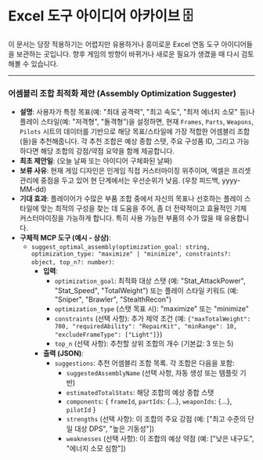 # Excel 도구 아이디어 아카이브 🗄️

이 문서는 당장 적용하기는 어렵지만 유용하거나 흥미로운 Excel 연동 도구 아이디어들을 보관하는 곳입니다.
향후 게임의 방향이 바뀌거나 새로운 필요가 생겼을 때 다시 검토해볼 수 있습니다.

---

### 어셈블리 조합 최적화 제안 (Assembly Optimization Suggester)
- **설명**: 사용자가 특정 목표(예: "최대 공격력", "최고 속도", "최저 에너지 소모" 등)나 플레이 스타일(예: "저격형", "돌격형")을 설정하면, 현재 `Frames`, `Parts`, `Weapons`, `Pilots` 시트의 데이터를 기반으로 해당 목표/스타일에 가장 적합한 어셈블리 조합(들)을 추천해줍니다. 각 추천 조합은 예상 종합 스탯, 주요 구성품 ID, 그리고 가능하다면 해당 조합의 강점/약점 요약을 함께 제공합니다.
- **최초 제안일**: (오늘 날짜 또는 아이디어 구체화된 날짜)
- **보류 사유**: 현재 게임 디자인은 인게임 직접 커스터마이징 위주이며, 엑셀은 프리셋 관리에 중점을 두고 있어 현 단계에서는 우선순위가 낮음. (우창 피드백, yyyy-MM-dd)
- **기대 효과**: 플레이어가 수많은 부품 조합 중에서 자신의 목표나 선호하는 플레이 스타일에 맞는 최적의 구성을 찾는 데 도움을 주어, 좀 더 전략적이고 효율적인 기체 커스터마이징을 가능하게 합니다. 특히 사용 가능한 부품의 수가 많을 때 유용합니다.
- **구체적 MCP 도구 (예시 - 상상)**:
    - `suggest_optimal_assembly(optimization_goal: string, optimization_type: "maximize" | "minimize", constraints?: object, top_n?: number)`:
        - **입력**:
            - `optimization_goal`: 최적화 대상 스탯 (예: "Stat_AttackPower", "Stat_Speed", "TotalWeight") 또는 플레이 스타일 키워드 (예: "Sniper", "Brawler", "StealthRecon")
            - `optimization_type` (스탯 목표 시): "maximize" 또는 "minimize"
            - `constraints` (선택 사항): 추가 제약 조건 (예: `{"maxTotalWeight": 700, "requiredAbility": "RepairKit", "minRange": 10, "excludeFrameType": ["Light"]}`)
            - `top_n` (선택 사항): 추천할 상위 조합의 개수 (기본값: 3 또는 5)
        - **출력 (JSON)**:
            - `suggestions`: 추천 어셈블리 조합 목록. 각 조합은 다음을 포함:
                - `suggestedAssemblyName` (선택 사항, 자동 생성 또는 템플릿 기반)
                - `estimatedTotalStats`: 해당 조합의 예상 종합 스탯
                - `components`: { `frameId`, `partIds`: {...}, `weaponIds`: {...}, `pilotId` }
                - `strengths` (선택 사항): 이 조합의 주요 강점 (예: ["최고 수준의 단일 대상 DPS", "높은 기동성"])
                - `weaknesses` (선택 사항): 이 조합의 예상 약점 (예: ["낮은 내구도", "에너지 소모 심함"]) 